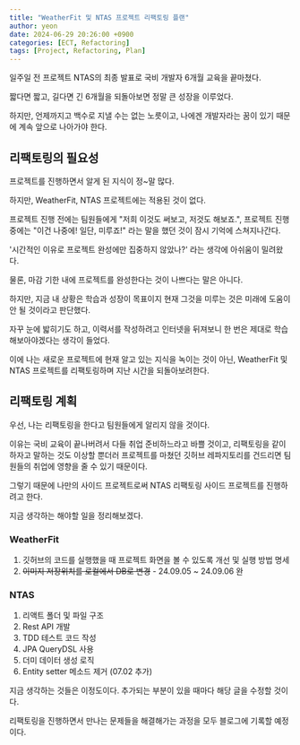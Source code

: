 ```yaml
---
title: "WeatherFit 및 NTAS 프로젝트 리팩토링 플랜"
author: yeon
date: 2024-06-29 20:26:00 +0900
categories: [ECT, Refactoring]
tags: [Project, Refactoring, Plan]
---
```


일주일 전 프로젝트 NTAS의 최종 발표로 국비 개발자 6개월 교육을 끝마쳤다.

짧다면 짧고, 길다면 긴 6개월을 되돌아보면 정말 큰 성장을 이루었다.

하지만, 언제까지고 백수로 지낼 수는 없는 노릇이고, 나에겐 개발자라는 꿈이 있기 때문에 계속 앞으로 나아가야 한다.

## 리팩토링의 필요성

프로젝트를 진행하면서 알게 된 지식이 정~말 많다.

하지만, WeatherFit, NTAS 프로젝트에는 적용된 것이 없다.

프로젝트 진행 전에는 팀원들에게 "저희 이것도 써보고, 저것도 해보죠.",
프로젝트 진행 중에는 "이건 나중에! 일단, 미루죠!" 라는 말을 했던 것이 잠시 기억에 스쳐지나간다.

'시간적인 이유로 프로젝트 완성에만 집중하지 않았나?' 라는 생각에 아쉬움이 밀려왔다.

물론, 마감 기한 내에 프로젝트를 완성한다는 것이 나쁘다는 말은 아니다.

하지만, 지금 내 상황은 학습과 성장이 목표이지 현재 그것을 미루는 것은 미래에 도움이 안 될 것이라고 판단했다.

자꾸 눈에 밟히기도 하고, 이력서를 작성하려고 인터넷을 뒤져보니 한 번은 제대로 학습해보아야겠다는 생각이 들었다.

이에 나는 새로운 프로젝트에 현재 알고 있는 지식을 녹이는 것이 아닌, WeatherFit 및 NTAS 프로젝트를 리팩토링하며 지난 시간을 되돌아보려한다.

## 리팩토링 계획

우선, 나는 리팩토링을 한다고 팀원들에게 알리지 않을 것이다.

이유는 국비 교육이 끝나버려서 다들 취업 준비하느라고 바쁠 것이고, 리팩토링을 같이 하자고 말하는 것도 이상할 뿐더러 프로젝트를 마쳤던 깃허브 레파지토리를 건드리면 팀원들의 취업에 영향을 줄 수 있기 때문이다.

그렇기 때문에 나만의 사이드 프로젝트로써 NTAS 리팩토링 사이드 프로젝트를 진행하려고 한다.

지금 생각하는 해야할 일을 정리해보겠다.

### WeatherFit

1. 깃허브의 코드를 실행했을 때 프로젝트 화면을 볼 수 있도록 개선 및 실행 방법 명세
2. ~~이미지 저장위치를 로컬에서 DB로 변경~~ - 24.09.05 ~ 24.09.06 완

### NTAS

1. 리액트 폴더 및 파일 구조
2. Rest API 개발
3. TDD 테스트 코드 작성
4. JPA QueryDSL 사용
5. 더미 데이터 생성 로직
6. Entity setter 메소드 제거 (07.02 추가)

지금 생각하는 것들은 이정도이다. 추가되는 부분이 있을 때마다 해당 글을 수정할 것이다.

리팩토링을 진행하면서 만나는 문제들을 해결해가는 과정을 모두 블로그에 기록할 예정이다.
